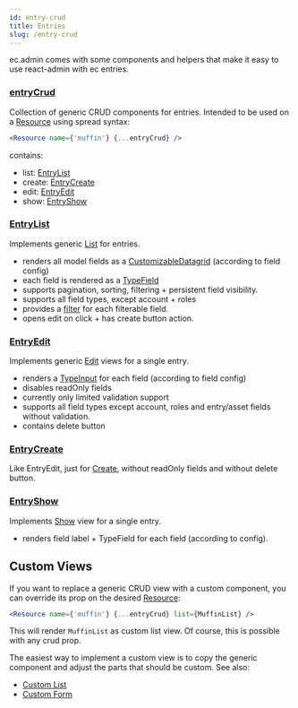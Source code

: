```yaml
---
id: entry-crud
title: Entries
slug: /entry-crud
---
```


ec.admin comes with some components and helpers that make it easy to use react-admin with ec entries.

### [entryCrud](https://github.com/entrecode/ec.admin/blob/master/src/entryCrud.tsx)

Collection of generic CRUD components for entries. Intended to be used on a [Resource](https://marmelab.com/react-admin/Resource.html) using spread syntax:

```jsx
<Resource name={'muffin'} {...entryCrud} />
```

contains:

- list: [EntryList](https://github.com/entrecode/ec.admin/blob/master/src/EntryList.tsx)
- create: [EntryCreate](https://github.com/entrecode/ec.admin/blob/master/src/EntryCreate.tsx)
- edit: [EntryEdit](https://github.com/entrecode/ec.admin/blob/master/src/EntryEdit.tsx)
- show: [EntryShow](https://github.com/entrecode/ec.admin/blob/master/src/EntryShow.tsx)

### [EntryList](https://github.com/entrecode/ec.admin/blob/master/src/EntryList.tsx)

Implements generic [List](https://marmelab.com/react-admin/List.html) for entries.

- renders all model fields as a [CustomizableDatagrid](https://github.com/fizix-io/ra-customizable-datagrid) (according to field config)
- each field is rendered as a [TypeField](https://github.com/entrecode/ec.admin/blob/master/src/fields/TypeField.tsx)
- supports pagination, sorting, filtering + persistent field visibility.
- supports all field types, except account + roles
- provides a [filter](https://marmelab.com/react-admin/List.html#the-filter-buttonform-combo) for each filterable field.
- opens edit on click + has create button action.

### [EntryEdit](https://github.com/entrecode/ec.admin/blob/master/src/EntryEdit.tsx)

Implements generic [Edit](https://marmelab.com/react-admin/CreateEdit.html) views for a single entry.

- renders a [TypeInput](https://github.com/entrecode/ec.admin/blob/master/src/inputs/TypeInput.tsx) for each field (according to field config)
- disables readOnly fields
- currently only limited validation support
- supports all field types except account, roles and entry/asset fields without validation.
- contains delete button

### [EntryCreate](https://github.com/entrecode/ec.admin/blob/master/src/EntryCreate.tsx)

Like EntryEdit, just for [Create](https://marmelab.com/react-admin/CreateEdit.html), without readOnly fields and without delete button.

### [EntryShow](https://github.com/entrecode/ec.admin/blob/master/src/EntryShow.tsx)

Implements [Show](https://marmelab.com/react-admin/Show.html) view for a single entry.

- renders field label + TypeField for each field (according to config).

## Custom Views

If you want to replace a generic CRUD view with a custom component, you can override its prop on the desired [Resource](https://marmelab.com/react-admin/Resource.html):

```jsx
<Resource name={'muffin'} {...entryCrud} list={MuffinList} />
```

This will render `MuffinList` as custom list view. Of course, this is possible with any crud prop.

The easiest way to implement a custom view is to copy the generic component and adjust the parts that should be custom. See also:

- [Custom List](./custom-list)
- [Custom Form](./custom-form)
